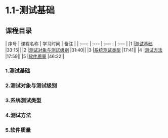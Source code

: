 # 1.1-测试基础

## 课程目录
| 序号 | 课程名称 | 学习时间 | 备注 |
| :---: | :--- | :--- : | :--- |
|1 |[测试基础](http://www.maiziedu.com/course/442-5806/) |33:15||
|2 |[测试对象与测试级别](http://www.maiziedu.com/course/442-5807/) |31:40||
|3 |[系统测试类型](http://www.maiziedu.com/course/442-5808/) |17:41||
|4 |[测试方法](http://www.maiziedu.com/course/442-5809/) |17:59||
|5 |[软件质量](http://www.maiziedu.com/course/442-6314/) |46:22||

### 1.测试基础

### 2.测试对象与测试级别

### 3.系统测试类型

### 4.测试方法

### 5.软件质量



